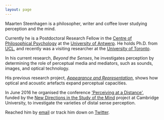 ```yaml
---
layout: page
---
```


Maarten Steenhagen is a philosopher, writer and coffee lover studying perception and the mind. 

Currently he is a Postdoctoral Research Fellow in the [Centre of Philosophical Psychology](http://uahost.uantwerpen.be/bence.nanay/paw.html) at the [University of Antwerp](https://www.uantwerpen.be/en/). He holds Ph.D. from [UCL](https://www.ucl.ac.uk/philosophy), and recently was a visiting researcher at the [University of Toronto](http://www.philosophy.utoronto.ca).

In his current research, _Beyond the Senses_, he investigates perception by determining the role of perceptual media and mediators, such as sounds, images, and optical technology.

His previous research project, [_Appearance and Representation_](http://msteenhagen.github.io/Appearance-and-representation/), shows how optical and acoustic artefacts expand perceptual capacities.

In June 2016 he organised the conference ['Perceiving at a Distance'](http://www.newdirectionsproject.com/2015/09/14/distance/), funded by the [New Directions in the Study of the Mind](http://www.newdirectionsproject.com/) project at Cambridge University, to investigate the varieties of distal sense perception.

Reached him by [email](mailto:maarten.steenhagen@uantwerp.be) or track him down on [Twitter](http://www.twitter.com/msteenhagen).

  

  

